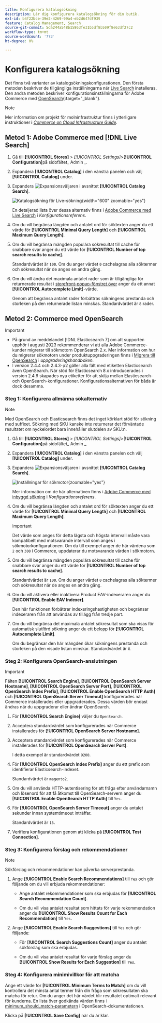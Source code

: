 ```yaml
---
title: Konfigurera katalogsökning
description: Lär dig konfigurera katalogsökning för din butik.
exl-id: b4f22bce-39e2-4269-99a4-eb2d647df939
feature: Catalog Management, Search
source-git-commit: 5da244a548b15863fe31b5df8b509f8e63df27c2
workflow-type: tm+mt
source-wordcount: '773'
ht-degree: 0%

---
```


# Konfigurera katalogsökning

Det finns två varianter av katalogsökningskonfigurationen. Den första metoden beskriver de tillgängliga inställningarna när [Live Search](https://experienceleague.adobe.com/docs/commerce/live-search/overview.html?lang=sv-SE) installeras. Den andra metoden beskriver konfigurationsinställningarna för Adobe Commerce med [OpenSearch](https://experienceleague.adobe.com/docs/commerce-operations/installation-guide/prerequisites/search-engine/overview.html?lang=sv-SE){:target="_blank"}.

>[!NOTE]
>
>Mer information om projekt för molninfrastruktur finns i ytterligare instruktioner i [_Commerce on Cloud Infrastructure Guide_](https://experienceleague.adobe.com/sv/docs/commerce-cloud-service/user-guide/configure/service/opensearch).

## Metod 1: Adobe Commerce med [!DNL Live Search]

1. Gå till **[!UICONTROL Stores]** > _[!UICONTROL Settings]_>**[!UICONTROL Configuration]**&#x200B;på sidofältet_ Admin _.

1. Expandera **[!UICONTROL Catalog]** i den vänstra panelen och välj **[!UICONTROL Catalog]** under.

1. Expandera ![Expansionsväljaren](../assets/icon-display-expand.png) i avsnittet **[!UICONTROL Catalog Search]**.

   ![Katalogsökning för Live-sökning](../configuration-reference/catalog/assets/catalog-search-live-search.png){width="600" zoomable="yes"}

   En detaljerad lista över dessa alternativ finns i [Adobe Commerce med Live Search](../configuration-reference/catalog/catalog.md#adobe-commerce-with-live-search) i _Konfigurationsreferens_.

1. Om du vill begränsa längden och antalet ord för söktexten anger du ett värde för **[!UICONTROL Minimal Query Length]** och **[!UICONTROL Maximum Query Length]**.

1. Om du vill begränsa mängden populära sökresultat till cache för snabbare svar anger du ett värde för **[!UICONTROL Number of top search results to cache]**.

   Standardvärdet är `100`. Om du anger värdet `0` cachelagras alla söktermer och sökresultat när de anges en andra gång.

1. Om du vill ändra det maximala antalet rader som är tillgängliga för returnerade resultat i [storefront-popup-fönstret över](https://experienceleague.adobe.com/docs/commerce/live-search/live-search-storefront/quick-tour.html?lang=sv-SE) anger du ett annat **[!UICONTROL Autocomplete Limit]**-värde.

   Genom att begränsa antalet rader förbättras sökningens prestanda och storleken på den returnerade listan minskas. Standardvärdet är `8` rader.

## Metod 2: Commerce med OpenSearch

>[!IMPORTANT]
>
>- På grund av meddelandet [!DNL Elasticsearch 7] om att supporten upphör i augusti 2023 rekommenderar vi att alla Adobe Commerce-kunder migrerar till sökmotorn OpenSearch 2.x. Mer information om hur du migrerar sökmotorn under produktuppgraderingen finns i [Migrera till OpenSearch](https://experienceleague.adobe.com/docs/commerce-operations/upgrade-guide/prepare/opensearch-migration.html?lang=sv-SE) i _uppgraderingshandboken_.
>- I version 2.4.4 och 2.4.3-p2 gäller alla fält med etiketten Elasticsearch även OpenSearch. När stöd för Elasticsearch 8.x introducerades i version 2.4.6 skapades nya etiketter för att skilja mellan Elasticsearch- och OpenSearch-konfigurationer. Konfigurationsalternativen för båda är dock desamma.

### Steg 1: Konfigurera allmänna sökalternativ

>[!NOTE]
>
>Med OpenSearch och Elasticsearch finns det inget körklart stöd för sökning med suffixet. Sökning med SKU kanske inte returnerar det förväntade resultatet om nyckelordet bara innehåller slutdelen av SKU:n.

1. Gå till **[!UICONTROL Stores]** > _[!UICONTROL Settings]_>**[!UICONTROL Configuration]**&#x200B;på sidofältet_ Admin _.

1. Expandera **[!UICONTROL Catalog]** i den vänstra panelen och välj **[!UICONTROL Catalog]** under.

1. Expandera ![Expansionsväljaren](../assets/icon-display-expand.png) i avsnittet **[!UICONTROL Catalog Search]**.

   ![Inställningar för sökmotor](../configuration-reference/catalog/assets/catalog-search-opensearch.png){zoomable="yes"}

   Mer information om de här alternativen finns i [Adobe Commerce med inbyggd sökning](../configuration-reference/catalog/catalog.md#adobe-commerce-with-native-search) i _Konfigurationsreferens_.

1. Om du vill begränsa längden och antalet ord för söktexten anger du ett värde för **[!UICONTROL Minimal Query Length]** och **[!UICONTROL Maximum Query Length]**.

   >[!IMPORTANT]
   >
   >Det värde som anges för detta lägsta och högsta intervall måste vara kompatibelt med motsvarande intervall som anges i sökmotorkonfigurationen. Om du till exempel anger de här värdena som `2` och `300` i Commerce, uppdaterar du motsvarande värden i sökmotorn.

1. Om du vill begränsa mängden populära sökresultat till cache för snabbare svar anger du ett värde för **[!UICONTROL Number of top search results to cache]**.

   Standardvärdet är `100`. Om du anger värdet `0` cachelagras alla söktermer och sökresultat när de anges en andra gång.

1. Om du vill aktivera eller inaktivera Product EAV-indexeraren anger du **[!UICONTROL Enable EAV Indexer]**.

   Den här funktionen förbättrar indexeringshastigheten och begränsar indexeraren från att användas av tillägg från tredje part.

1. Om du vill begränsa det maximala antalet sökresultat som ska visas för automatisk slutförd sökning anger du ett belopp för **[!UICONTROL Autocomplete Limit]**.

   Om du begränsar den här mängden ökar sökningens prestanda och storleken på den visade listan minskar. Standardvärdet är `8`.

### Steg 2: Konfigurera OpenSearch-anslutningen

>[!IMPORTANT]
>
>Fälten **[!UICONTROL Search Engine]**, **[!UICONTROL OpenSearch Server Hostname]**, **[!UICONTROL OpenSearch Server Port]**, **[!UICONTROL OpenSearch Index Prefix]**, **[!UICONTROL Enable OpenSearch HTTP Auth]** och **[!UICONTROL OpenSearch Server Timeout]** konfigurerades när Commerce installerades eller uppgraderades. Dessa värden bör endast ändras när du uppgraderar eller ändrar OpenSearch.

1. För **[!UICONTROL Search Engine]** väljer du `OpenSearch`.

1. Acceptera standardvärdet som konfigurerades när Commerce installerades för **[!UICONTROL OpenSearch Server Hostname]**.

1. Acceptera standardvärdet som konfigurerades när Commerce installerades för **[!UICONTROL OpenSearch Server Port]**.

   I detta exempel är standardvärdet `9200`.

1. För **[!UICONTROL OpenSearch Index Prefix]** anger du ett prefix som identifierar Elasticsearch-indexet.

   Standardvärdet är `magento2`.

1. Om du vill använda HTTP-autentisering för att fråga efter användarnamn och lösenord för att få åtkomst till OpenSearch-servern anger du **[!UICONTROL Enable OpenSearch HTTP Auth]** till `Yes`.

1. För **[!UICONTROL OpenSearch Server Timeout]** anger du antalet sekunder innan systemtimeout inträffar.

   Standardvärdet är `15`.

1. Verifiera konfigurationen genom att klicka på **[!UICONTROL Test Connection]**.

### Steg 3: Konfigurera förslag och rekommendationer

>[!NOTE]
>
>Sökförslag och rekommendationer kan påverka serverprestanda.

1. Ange **[!UICONTROL Enable Search Recommendations]** till `Yes` och gör följande om du vill erbjuda rekommendationer:

   - Ange antalet rekommendationer som ska erbjudas för **[!UICONTROL Search Recommendation Count]**.

   - Om du vill visa antalet resultat som hittats för varje rekommendation anger du **[!UICONTROL Show Results Count for Each Recommendation]** till `Yes`.

1. Ange **[!UICONTROL Enable Search Suggestions]** till `Yes` och gör följande:

   - För **[!UICONTROL Search Suggestions Count]** anger du antalet sökförslag som ska erbjudas.

   - Om du vill visa antalet resultat för varje förslag anger du **[!UICONTROL Show Results for Each Suggestion]** till `Yes`.

### Steg 4: Konfigurera minimivillkor för att matcha

Ange ett värde för **[!UICONTROL Minimum Terms to Match]** om du vill kontrollera det minsta antal termer från din fråga som sökresultaten ska matcha för retur. Om du anger det här värdet blir resultatet optimalt relevant för kunderna. En lista över godkända värden finns i [minimum_should_match-parametern](https://opensearch.org/docs/latest/query-dsl/minimum-should-match/) i OpenSearch-dokumentationen.

Klicka på **[!UICONTROL Save Config]** när du är klar.
